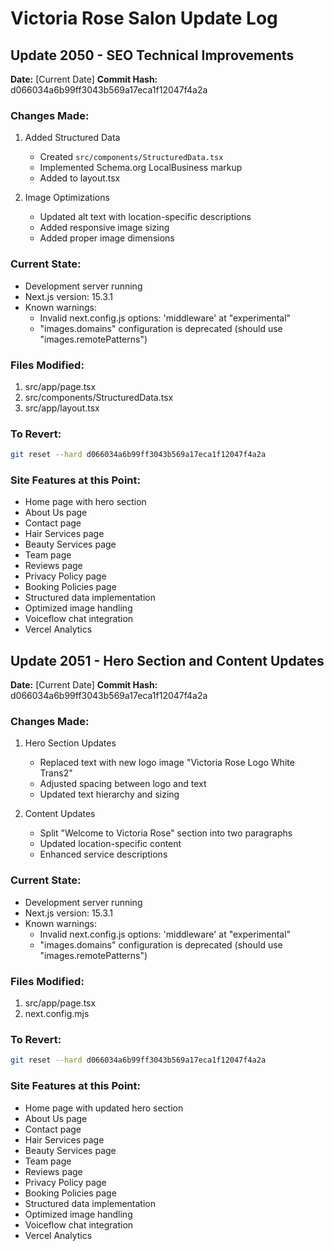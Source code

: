 # Victoria Rose Salon Update Log

## Update 2050 - SEO Technical Improvements
**Date:** [Current Date]
**Commit Hash:** d066034a6b99ff3043b569a17eca1f12047f4a2a

### Changes Made:
1. Added Structured Data
   - Created `src/components/StructuredData.tsx`
   - Implemented Schema.org LocalBusiness markup
   - Added to layout.tsx

2. Image Optimizations
   - Updated alt text with location-specific descriptions
   - Added responsive image sizing
   - Added proper image dimensions

### Current State:
- Development server running
- Next.js version: 15.3.1
- Known warnings:
  - Invalid next.config.js options: 'middleware' at "experimental"
  - "images.domains" configuration is deprecated (should use "images.remotePatterns")

### Files Modified:
1. src/app/page.tsx
2. src/components/StructuredData.tsx
3. src/app/layout.tsx

### To Revert:
```bash
git reset --hard d066034a6b99ff3043b569a17eca1f12047f4a2a
```

### Site Features at this Point:
- Home page with hero section
- About Us page
- Contact page
- Hair Services page
- Beauty Services page
- Team page
- Reviews page
- Privacy Policy page
- Booking Policies page
- Structured data implementation
- Optimized image handling
- Voiceflow chat integration
- Vercel Analytics 

## Update 2051 - Hero Section and Content Updates
**Date:** [Current Date]
**Commit Hash:** d066034a6b99ff3043b569a17eca1f12047f4a2a

### Changes Made:
1. Hero Section Updates
   - Replaced text with new logo image "Victoria Rose Logo White Trans2"
   - Adjusted spacing between logo and text
   - Updated text hierarchy and sizing

2. Content Updates
   - Split "Welcome to Victoria Rose" section into two paragraphs
   - Updated location-specific content
   - Enhanced service descriptions

### Current State:
- Development server running
- Next.js version: 15.3.1
- Known warnings:
  - Invalid next.config.js options: 'middleware' at "experimental"
  - "images.domains" configuration is deprecated (should use "images.remotePatterns")

### Files Modified:
1. src/app/page.tsx
2. next.config.mjs

### To Revert:
```bash
git reset --hard d066034a6b99ff3043b569a17eca1f12047f4a2a
```

### Site Features at this Point:
- Home page with updated hero section
- About Us page
- Contact page
- Hair Services page
- Beauty Services page
- Team page
- Reviews page
- Privacy Policy page
- Booking Policies page
- Structured data implementation
- Optimized image handling
- Voiceflow chat integration
- Vercel Analytics 